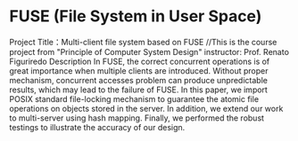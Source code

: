 # FUSE (File System in User Space)
Project Title：Multi-client file system based on FUSE
//This is the course project from "Principle of Computer System Design"
instructor: Prof. Renato Figuriredo
Description
In FUSE, the correct concurrent operations is of great importance when multiple clients are introduced. Without proper mechanism, concurrent accesses problem can produce unpredictable results, which may lead to the failure of FUSE. In this paper, we import POSIX standard file-locking mechanism to guarantee the atomic file operations on objects stored in the server. In addition, we extend our work to multi-server using hash mapping. Finally, we performed the robust testings to illustrate the accuracy of our design.
